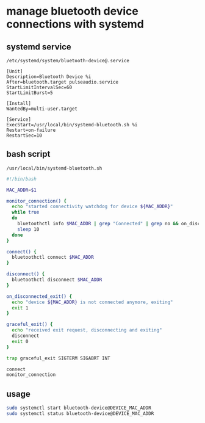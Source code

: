 # manage bluetooth device connections with systemd

## systemd service
`/etc/systemd/system/bluetooth-device@.service`
```
[Unit]
Description=Bluetooth Device %i
After=bluetooth.target pulseaudio.service
StartLimitIntervalSec=60
StartLimitBurst=5

[Install]
WantedBy=multi-user.target

[Service]
ExecStart=/usr/local/bin/systemd-bluetooth.sh %i
Restart=on-failure
RestartSec=10
```

## bash script
`/usr/local/bin/systemd-bluetooth.sh`
```bash
#!/bin/bash

MAC_ADDR=$1

monitor_connection() {
  echo "started connectivity watchdog for device ${MAC_ADDR}"
  while true
  do
    bluetoothctl info $MAC_ADDR | grep "Connected" | grep no && on_disconnected_exit
    sleep 10
  done
}

connect() {
  bluetoothctl connect $MAC_ADDR
}

disconnect() {
  bluetoothctl disconnect $MAC_ADDR
}

on_disconnected_exit() {
  echo "device ${MAC_ADDR} is not connected anymore, exiting"
  exit 1
}

graceful_exit() {
  echo "received exit request, disconnecting and exiting"
  disconnect
  exit 0
}

trap graceful_exit SIGTERM SIGABRT INT

connect
monitor_connection
```

## usage
```bash
sudo systemctl start bluetooth-device@DEVICE_MAC_ADDR
sudo systemctl status bluetooth-device@DEVICE_MAC_ADDR
```
